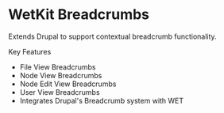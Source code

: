 WetKit Breadcrumbs
==================
Extends Drupal to support contextual breadcrumb functionality.

Key Features

* File View Breadcrumbs
* Node View Breadcrumbs
* Node Edit View Breadcrumbs
* User View Breadcrumbs
* Integrates Drupal's Breadcrumb system with WET